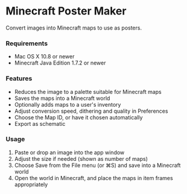 # Minecraft Poster Maker

Convert images into Minecraft maps to use as posters.

### Requirements

* Mac OS X 10.8 or newer
* Minecraft Java Edition 1.7.2 or newer

### Features

* Reduces the image to a palette suitable for Minecraft maps
* Saves the maps into a Minecraft world
* Optionally adds maps to a user's inventory
* Adjust conversion speed, dithering and quality in Preferences
* Choose the Map ID, or have it chosen automatically
* Export as schematic

### Usage

1. Paste or drop an image into the app window
2. Adjust the size if needed (shown as number of maps)
3. Choose Save from the File menu (or ⌘S) and save into a Minecraft world
4. Open the world in Minecraft, and place the maps in item frames appropriately
